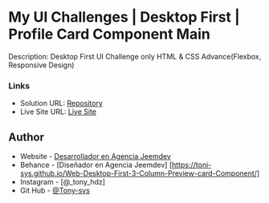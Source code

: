 # My UI Challenges | Desktop First | Profile Card Component Main

Description: Desktop First UI Challenge only HTML & CSS Advance(Flexbox, Responsive Design)

### Links

- Solution URL: [Repository]()
- Live Site URL: [Live Site]()


## Author

- Website - [Desarrollador en Agencia Jeemdev](https://www.jeemdev.com)
- Behance - [Diseñador en Agencia Jeemdev] [https://toni-sys.github.io/Web-Desktop-First-3-Column-Preview-card-Component/]
- Instagram - [@_tony_hdz]
- Git Hub - [@Tony-sys](https://github.com/Toni-sys)
